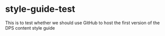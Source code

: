 # style-guide-test
This is to test whether we should use GitHub to host the first version of the DPS content style guide
